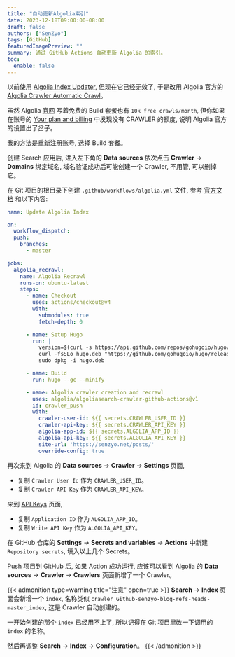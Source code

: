 ```yaml
---
title: "自动更新Algolia索引"
date: 2023-12-18T09:00:00+08:00
draft: false
authors: ["SenZyo"]
tags: [GitHub]
featuredImagePreview: ""
summary: 通过 GitHub Actions 自动更新 Algolia 的索引。
toc:
  enable: false
---
```


以前使用 [Algolia Index Updater](https://github.com/marketplace/actions/algolia-index-updater), 但现在它已经无效了, 于是改用 Algolia 官方的 [Algolia Crawler Automatic Crawl](https://github.com/marketplace/actions/algolia-crawler-automatic-crawl)。

虽然 Algolia [官网](https://www.algolia.com/pricing/) 写着免费的 Build 套餐也有 `10k free crawls/month`, 但你如果在账号的 [Your plan and billing](https://dashboard.algolia.com/account/billing/overview?) 中发现没有 CRAWLER 的额度, 说明 Algolia 官方的设置出了岔子。

我的方法是重新注册账号, 选择 Build 套餐。

创建 Search 应用后, 进入左下角的 **Data sources** 依次点击 **Crawler** → **Domains** 绑定域名, 域名验证成功后可能创建一个 Crawler, 不用管, 可以删掉它。

在 Git 项目的根目录下创建 `.github/workflows/algolia.yml` 文件, 参考 [官方文档](https://github.com/marketplace/actions/algolia-crawler-automatic-crawl) 和以下内容: 

```yaml
name: Update Algolia Index

on:
  workflow_dispatch:
  push:
    branches:
      - master

jobs:
  algolia_recrawl:
    name: Algolia Recrawl
    runs-on: ubuntu-latest
    steps:
      - name: Checkout
        uses: actions/checkout@v4
        with:
          submodules: true
          fetch-depth: 0

      - name: Setup Hugo
        run: |
          version=$(curl -s https://api.github.com/repos/gohugoio/hugo/releases/latest | grep tag_name | cut -d "\"" -f4 | sed 's/v//')
          curl -fsSLo hugo.deb "https://github.com/gohugoio/hugo/releases/download/v${version}/hugo_extended_${version}_linux-amd64.deb"
          sudo dpkg -i hugo.deb

      - name: Build
        run: hugo --gc --minify

      - name: Algolia crawler creation and recrawl
        uses: algolia/algoliasearch-crawler-github-actions@v1
        id: crawler_push
        with:
          crawler-user-id: ${{ secrets.CRAWLER_USER_ID }}
          crawler-api-key: ${{ secrets.CRAWLER_API_KEY }}
          algolia-app-id: ${{ secrets.ALGOLIA_APP_ID }}
          algolia-api-key: ${{ secrets.ALGOLIA_API_KEY }}
          site-url: 'https://senzyo.net/posts/'
          override-config: true
```

再次来到 Algolia 的 **Data sources** → **Crawler** → **Settings** 页面, 

- 复制 `Crawler User Id` 作为 `CRAWLER_USER_ID`。
- 复制 `Crawler API Key` 作为 `CRAWLER_API_KEY`。

来到 [API Keys](https://dashboard.algolia.com/account/api-keys?) 页面, 

- 复制 `Application ID` 作为 `ALGOLIA_APP_ID`。
- 复制 `Write API Key` 作为 `ALGOLIA_API_KEY`。

在 GitHub 仓库的 **Settings** → **Secrets and variables** → **Actions** 中新建 `Repository secrets`, 填入以上几个 Secrets。

Push 项目到 GitHub 后, 如果 Action 成功运行, 应该可以看到 Algolia 的 **Data sources** → **Crawler** → **Crawlers** 页面新增了一个 Crawler。

{{< admonition type=warning title="注意" open=true >}}
**Search** → **Index** 页面会新增一个 `index`, 名称类似 `crawler_Github-senzyo-blog-refs-heads-master_index`, 这是 Crawler 自动创建的。

一开始创建的那个 `index` 已经用不上了, 所以记得在 Git 项目里改一下调用的 `index` 的名称。

然后再调整 **Search** → **Index** → **Configuration**。
{{< /admonition >}}
